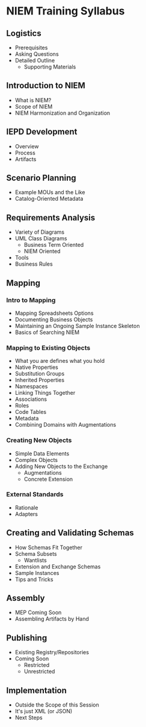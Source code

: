 # NIEM Training Syllabus

## Logistics

- Prerequisites
- Asking Questions
- Detailed Outline
	- Supporting Materials

## Introduction to NIEM

- What is NIEM?
- Scope of NIEM
- NIEM Harmonization and Organization

## IEPD Development

- Overview
- Process
- Artifacts

## Scenario Planning

- Example MOUs and the Like
- Catalog-Oriented Metadata

## Requirements Analysis

- Variety of Diagrams
- UML Class Diagrams
	- Business Term Oriented
	- NIEM Oriented
- Tools
- Business Rules

## Mapping

### Intro to Mapping

- Mapping Spreadsheets Options
- Documenting Business Objects
- Maintaining an Ongoing Sample Instance Skeleton
- Basics of Searching NIEM

### Mapping to Existing Objects

- What you are defines what you hold
- Native Properties
- Substitution Groups
- Inherited Properties
- Namespaces
- Linking Things Together
- Associations
- Roles
- Code Tables
- Metadata
- Combining Domains with Augmentations

### Creating New Objects

- Simple Data Elements
- Complex Objects
- Adding New Objects to the Exchange
	- Augmentations
	- Concrete Extension

### External Standards

- Rationale
- Adapters

## Creating and Validating Schemas

- How Schemas Fit Together
- Schema Subsets
	- Wantlists
- Extension and Exchange Schemas
- Sample Instances
- Tips and Tricks

## Assembly

- MEP Coming Soon
- Assembling Artifacts by Hand

## Publishing

- Existing Registry/Repositories
- Coming Soon
	- Restricted
	- Unrestricted

## Implementation

- Outside the Scope of this Session
- It's just XML (or JSON)
- Next Steps




